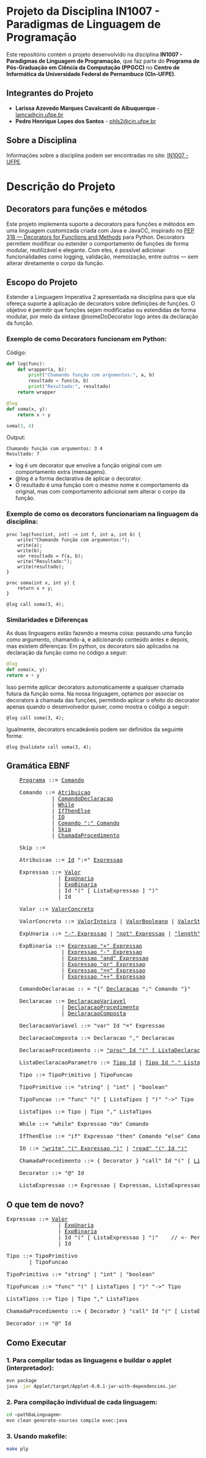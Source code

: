 # Projeto da Disciplina IN1007 - Paradigmas de Linguagem de Programação

Este repositório contém o projeto desenvolvido na disciplina **IN1007 - Paradigmas de Linguagem de Programação**, que faz parte do **Programa de Pós-Graduação em Ciência da Computação (PPGCC)** no **Centro de Informática da Universidade Federal de Pernambuco (CIn-UFPE)**.

## Integrantes do Projeto

- **Larissa Azevedo Marques Cavalcanti de Albuquerque** - lamca@cin.ufpe.br
- **Pedro Henrique Lopes dos Santos** - phls2@cin.ufpe.br

## Sobre a Disciplina
Informações sobre a disciplina podem ser encontradas no site: [IN1007 - UFPE](https://www.cin.ufpe.br/~in1007/).

# Descrição do Projeto

## Decorators para funções e métodos
Este projeto implementa suporte a decorators para funções e métodos em uma linguagem customizada criada com Java e JavaCC, inspirado no [PEP 318 — Decorators for Functions and Methods](https://peps.python.org/pep-0318/) para Python.
Decorators permitem modificar ou estender o comportamento de funções de forma modular, reutilizável e elegante. Com eles, é possível adicionar funcionalidades como logging, validação, memoização, entre outros — sem alterar diretamente o corpo da função.

## Escopo do Projeto
Estender a Linguagem Imperativa 2 apresentada na disciplina para que ela ofereça suporte à aplicação de decorators sobre definições de funções. O objetivo é permitir que funções sejam modificadas ou estendidas de forma modular, por meio da sintaxe @nomeDoDecorator logo antes da declaração da função.

### Exemplo de como Decorators funcionam em Python:
Código:
```python
def log(func):
    def wrapper(a, b):
        print("Chamando função com argumentos:", a, b)
        resultado = func(a, b)
        print("Resultado:", resultado)
    return wrapper

@log
def soma(x, y):
    return x + y

soma(3, 4)
```
Output:
```
Chamando função com argumentos: 3 4
Resultado: 7
```

- log é um decorator que envolve a função original com um comportamento extra (mensagens).
- @log é a forma declarativa de aplicar o decorator.
- O resultado é uma função com o mesmo nome e comportamento da original, mas com comportamento adicional sem alterar o corpo da função.

### Exemplo de como os decorators funcionariam na linguagem da disciplina:

```
proc log(func(int, int) -> int f, int a, int b) {
    write("Chamando função com argumentos:");
    write(a);
    write(b);
    var resultado = f(a, b);
    write("Resultado:");
    write(resultado);
}

proc soma(int x, int y) {
    return x + y;
}

@log call soma(3, 4);
```

### Similaridades e Diferenças
As duas linguagens estão fazendo a mesma coisa: passando uma função como argumento, chamando-a, e adicionando conteúdo antes e depois, mas existem diferenças:
Em python, os decorators são aplicados na declaração da função como no código a seguir:
```python
@log
def soma(x, y):
return x + y
```
Isso permite aplicar decorators automaticamente a qualquer chamada futura da função soma.
Na nossa linguagem, optamos por associar os decorators à chamada das funções, permitindo aplicar o efeito do decorator apenas quando o desenvolvedor quiser, como mostra o código a seguir:
```
@log call soma(3, 4);
```
Igualmente, decorators encadeáveis podem ser definidos da seguinte forma:
```
@log @validate call soma(3, 4);
```

## Gramática EBNF

<pre>
    <a href="../plp/Imperativa2/src/li2/plp/imperative2/Programa.java">Programa</a> ::= <a href="../plp/Imperativa2/src/li2/plp/imperative1/command/Comando.java">Comando</a>
    
    Comando ::= <a href="../plp/Imperativa2/src/li2/plp/imperative1/command/Atribuicao.java">Atribuicao</a>
              | <a href="../plp/Imperativa2/src/li2/plp/imperative1/command/ComandoDeclaracao.java">ComandoDeclaracao</a>
              | <a href="../plp/Imperativa2/src/li2/plp/imperative1/command/While.java">While</a>
              | <a href="../plp/Imperativa2/src/li2/plp/imperative1/command/IfThenElse.java">IfThenElse</a>
              | <a href="../plp/Imperativa2/src/li2/plp/imperative1/command/IO.java">IO</a>
              | <a href="../plp/Imperativa2/src/li2/plp/imperative1/command/SequenciaComando.java">Comando &quot;;&quot; Comando</a>
              | <a href="../plp/Imperativa2/src/li2/plp/imperative1/command/Skip.java">Skip</a>
              | <a href="../plp/Imperativa2/src/li2/plp/imperative2/command/ChamadaProcedimento.java">ChamadaProcedimento</a>
    
    Skip ::= 
    
    Atribuicao ::= <a href="../plp/Imperativa2/src/li2/plp/expressions2/expression/Id.java">Id</a> &quot;:=&quot; <a href="../plp/Imperativa2/src/li2/plp/expressions2/expression/Expressao.java">Expressao</a>
    
    Expressao ::= <a href="../plp/Imperativa2/src/li2/plp/expressions2/expression/Valor.java">Valor</a> 
                | <a href="../plp/Imperativa2/src/li2/plp/expressions2/expression/ExpUnaria.java">ExpUnaria</a> 
                | <a href="../plp/Imperativa2/src/li2/plp/expressions2/expression/ExpBinaria.java">ExpBinaria</a> 
                | Id "(" [ ListaExpressao ] ")" 
                | Id
    
    Valor ::= <a href="../plp/Imperativa2/src/li2/plp/expressions2/expression/ValorConcreto.java">ValorConcreto</a>
   
    ValorConcreto ::= <a href="../plp/Imperativa2/src/li2/plp/expressions2/expression/ValorInteiro.java">ValorInteiro</a> | <a href="../plp/Imperativa2/src/li2/plp/expressions2/expression/ValorBooleano.java">ValorBooleano</a> | <a href="../plp/Imperativa2/src/li2/plp/expressions2/expression/ValorString.java">ValorString</a>
    
    ExpUnaria ::= <a href="../plp/Imperativa2/src/li2/plp/expressions2/expression/ExpMenos.java">&quot;-&quot; Expressao</a> | <a href="../plp/Imperativa2/src/li2/plp/expressions2/expression/ExpNot.java">&quot;not&quot; Expressao</a> | <a href="../plp/Imperativa2/src/li2/plp/expressions2/expression/ExpLength.java">&quot;length&quot; Expressao</a>
    
    ExpBinaria ::= <a href="../plp/Imperativa2/src/li2/plp/expressions2/expression/ExpSoma.java">Expressao &quot;+&quot; Expressao</a>
                 | <a href="../plp/Imperativa2/src/li2/plp/expressions2/expression/ExpSub.java">Expressao &quot;-&quot; Expressao</a>
                 | <a href="../plp/Imperativa2/src/li2/plp/expressions2/expression/ExpAnd.java">Expressao &quot;and&quot; Expressao</a>
                 | <a href="../plp/Imperativa2/src/li2/plp/expressions2/expression/ExpOr.java">Expressao &quot;or&quot; Expressao</a>
                 | <a href="../plp/Imperativa2/src/li2/plp/expressions2/expression/ExpEquals.java">Expressao &quot;==&quot; Expressao</a>
                 | <a href="../plp/Imperativa2/src/li2/plp/expressions2/expression/ExpConcat.java">Expressao &quot;++&quot; Expressao</a>
    
    ComandoDeclaracao :: = &quot;{&quot; <a href="../plp/Imperativa2/src/li2/plp/imperative1/declaration/Declaracao.java">Declaracao</a> &quot;;&quot; Comando &quot;}&quot;
    
    Declaracao ::= <a href="../plp/Imperativa2/src/li2/plp/imperative1/declaration/DeclaracaoVariavel.java">DeclaracaoVariavel</a>
                 | <a href="../plp/Imperativa2/src/li2/plp/imperative2/declaration/DeclaracaoProcedimento.java">DeclaracaoProcedimento</a>
                 | <a href="../plp/Imperativa2/src/li2/plp/imperative1/declaration/DeclaracaoComposta.java">DeclaracaoComposta</a>
    
    DeclaracaoVariavel ::= &quot;var&quot; Id &quot;=&quot; Expressao&nbsp;
  
    DeclaracaoComposta ::= Declaracao &quot;,&quot; Declaracao
  
    DeclaracaoProcedimento ::= <a href="../plp/Imperativa2/src/li2/plp/imperative2/declaration/DeclaracaoProcedimento.java">&quot;proc&quot; Id &quot;(&quot; [ ListaDeclaracaoParametro ] &quot;)&quot; &quot;{&quot; Comando &quot;}&quot;</a>
  
    ListaDeclaracaoParametro ::= <a href="../plp/Imperativa2/src/li2/plp/imperative2/declaration/DeclaracaoParametro.java">Tipo Id</a> | <a href="../plp/Imperativa2/src/li2/plp/imperative2/declaration/ListaDeclaracaoParametro.java">Tipo Id &quot;,&quot; ListaDeclaracaoParametro</a>

    Tipo ::= TipoPrimitivo | TipoFuncao
    
    TipoPrimitivo ::= &quot;string&quot; | &quot;int&quot; | &quot;boolean&quot;

    TipoFuncao ::= "func" "(" [ ListaTipos ] ")" "->" Tipo

    ListaTipos ::= Tipo | Tipo "," ListaTipos
    
    While ::= &quot;while&quot; Expressao &quot;do&quot; Comando
  
    IfThenElse ::= &quot;if&quot; Expressao &quot;then&quot; Comando &quot;else&quot; Comando
  
    IO ::= <a href="../plp/Imperativa2/src/li2/plp/imperative1/command/Write.java">&quot;write&quot; &quot;(&quot; Expressao &quot;)&quot;</a> | <a href="../plp/Imperativa2/src/li2/plp/imperative1/command/Read.java">&quot;read&quot; &quot;(&quot; Id &quot;)&quot;</a>
    
    ChamadaProcedimento ::= { Decorator } &quot;call&quot; Id &quot;(&quot; [ <a href="../plp/Imperativa2/src/li2/plp/imperative2/command/ListaExpressao.java">ListaExpressao</a> ] &quot;)&quot;&nbsp;

    Decorator ::= &quot;@&quot; Id
  
    ListaExpressao ::= Expressao | Expressao, ListaExpressao
</pre>

## O que tem de novo?

<pre>
Expressao ::= <a href="../plp/Imperativa2/src/li2/plp/expressions2/expression/Valor.java">Valor</a> 
                | <a href="../plp/Imperativa2/src/li2/plp/expressions2/expression/ExpUnaria.java">ExpUnaria</a> 
                | <a href="../plp/Imperativa2/src/li2/plp/expressions2/expression/ExpBinaria.java">ExpBinaria</a> 
                | Id "(" [ ListaExpressao ] ")"    // <- Permite que associemos variáveis a funções.
                | Id

Tipo ::= TipoPrimitivo
       | TipoFuncao

TipoPrimitivo ::= "string" | "int" | "boolean"

TipoFuncao ::= "func" "(" [ ListaTipos ] ")" "->" Tipo

ListaTipos ::= Tipo | Tipo "," ListaTipos

ChamadaProcedimento ::= { Decorador } "call" Id "(" [ ListaExpressao ] ")" 

Decorador ::= "@" Id
</pre>

## Como Executar

### 1. Para compilar todas as linguagens e buildar o applet (interpretador):
```bash
mvn package
java -jar Applet/target/Applet-0.0.1-jar-with-dependencies.jar
```

### 2. Para compilação individual de cada linguagem:
```bash
cd <pathDaLinguagem>
mvn clean generate-sources compile exec:java
```

### 3. Usando makefile:
```bash
make plp
```
